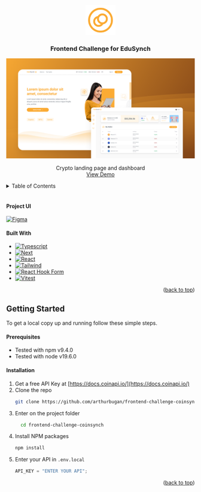 <a name="readme-top"></a>

<!-- PROJECT LOGO -->
<br />
<div align="center">
  <a href="https://github.com/arthurbugan/frontend-challenge-coinsynch">
    <img src="public/images/logo.png" alt="Logo" width="80" height="80">
  </a>

  <h3 align="center">Frontend Challenge for EduSynch</h3>

![Layout do coinsynch](./public/images/screenshot.png)

  <p align="center">
    Crypto landing page and dashboard
    <br />
    <a href="">View Demo</a>
  </p>
</div>

<!-- TABLE OF CONTENTS -->
<details>
  <summary>Table of Contents</summary>
  <ol>
    <li>
      <a href="#project-ui">Project UI</a>
      <ul>
        <li><a href="#built-with">Built With</a></li>
      </ul>
    </li>
    <li>
      <a href="#getting-started">Getting Started</a>
      <ul>
        <li><a href="#prerequisites">Prerequisites</a></li>
        <li><a href="#installation">Installation</a></li>
      </ul>
    </li>
  </ol>
</details>

<br />

#### Project UI

[![Figma][Figma-shield]][Figma-url]

#### Built With

- [![Typescript][Typescript-shield]][Typescript-url]
- [![Next][Next.js]][Next-url]
- [![React][React.js]][React-url]
- [![Tailwind][Tailwind]][Tailwind-url]
- [![React Hook Form][Hook-Form-shield]][Hook-Form-url]
- [![Vitest][Vitest-shield]][Vitest-url]

<p align="right">(<a href="#readme-top">back to top</a>)</p>

<!-- GETTING STARTED -->

## Getting Started

To get a local copy up and running follow these simple steps.

#### Prerequisites

- Tested with npm v9.4.0
- Tested with node v19.6.0

#### Installation

1. Get a free API Key at [https://docs.coinapi.io/](https://docs.coinapi.io/)
2. Clone the repo
   ```sh
   git clone https://github.com/arthurbugan/frontend-challenge-coinsynch.git
   ```
3. Enter on the project folder
   ```sh
     cd frontend-challenge-coinsynch
   ```
4. Install NPM packages
   ```sh
   npm install
   ```
5. Enter your API in `.env.local`
   ```js
   API_KEY = "ENTER YOUR API";
   ```

<p align="right">(<a href="#readme-top">back to top</a>)</p>

[product-screenshot]: public/images/screenshot.png
[Next.js]: https://img.shields.io/badge/next.js-000000?style=flat&logo=nextdotjs&logoColor=white
[Next-url]: https://nextjs.org/
[React.js]: https://img.shields.io/badge/React-20232A?style=flat&logo=react&logoColor=61DAFB
[React-url]: https://reactjs.org/
[Tailwind]: https://img.shields.io/badge/tailwindcss-%2338B2AC.svg?style=flat&logo=tailwind-css&logoColor=white
[Tailwind-url]: https://tailwindcss.com
[Hook-Form-shield]: https://img.shields.io/badge/React%20Hook%20Form-%23EC5990.svg?style=flat&logo=reacthookform&logoColor=white
[Hook-Form-url]: https://react-hook-form.com
[Figma-shield]: https://img.shields.io/badge/figma-%23F24E1E.svg?style=flat&logo=figma&logoColor=white
[Figma-url]: https://www.figma.com/file/B8scopEM014WR4Oh58UaDb/%5BEduSynch%5D--Front-End-Test
[Vitest-shield]: https://img.shields.io/static/v1?style=flat&message=Vitest&color=6E9F18&logo=Vitest&logoColor=FFFFFF&label=
[Vitest-url]: https://vitest.dev/
[Typescript-shield]: https://img.shields.io/static/v1?style=flat&message=TypeScript&color=3178C6&logo=TypeScript&logoColor=FFFFFF&label=
[Typescript-url]: https://www.typescriptlang.org/
